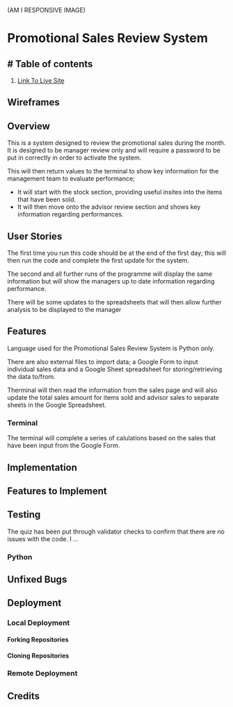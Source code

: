 (AM I RESPONSIVE IMAGE)

# **Promotional Sales Review System**

## # Table of contents

1. [Link To Live Site](#linktolivesite)



## **Wireframes**


## Overview

This is a system designed to review the promotional sales during the month. It is designed to be manager review only and will require a password to be put in correctly in order to activate the system.

This will then return values to the terminal to show key information for the management team to evaluate performance;
- It will start with the stock section, providing useful insites into the items that have been sold.
- It will then move onto the advisor review section and shows key information regarding performances.


## User Stories

The first time you run this code should be at the end of the first day; this will then run the code and complete the first update for the system.

The second and all further runs of the programme will display the same information but will show the managers up to date information regarding performance.

There will be some updates to the spreadsheets that will then allow further analysis to be displayed to the manager

## Features

Language used for the Promotional Sales Review System is Python only.

There are also external files to import data; a Google Form to input individual sales data and a Google Sheet spreadsheet for storing/retrieving the data to/from.

Therminal will then read the information from the sales page and will also update the total sales amount for items sold and advisor sales to separate sheets in the Google Spreadsheet.

### Terminal

The terminal will complete a series of calulations based on the sales that have been input from the Google Form.

## Implementation


## Features to Implement



## Testing

The quiz has been put through validator checks to confirm that there are no issues with the code. I ...

### Python



## Unfixed Bugs



## Deployment

### Local Deployment

#### Forking Repositories



#### Cloning Repositories



### Remote Deployment



## Credits

